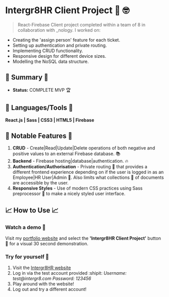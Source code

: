 # Intergr8HR Client Project 🏢 :nerd_face:
> React-Firebase Client project completed within a team of 8 in collaboration with _nology. I worked on:
- Creating the 'assign person' feature for each ticket.
- Setting up authentication and private routing.
- Implementing CRUD functionality.
- Responsive design for different device sizes.
- Modelling the NoSQL data structure.

## :satellite: Summary :satellite:
   - __Status:__ COMPLETE MVP 🏆

## :hammer: Languages/Tools :hammer:
__React.js | Sass | CSS3 | HTML5 | Firebase__

## 🔬 Notable Features 🔬
1. __CRUD__ - Create|Read|Update|Delete operations of both negative and positive values to an external Firebase database. :books:
2. __Backend__ - Firebase hosting|database|authentication. :fire:
3. __Authentication/Authorisation__ - Private routing :ticket: that provides a different frontend experience depending on if the user is logged in as an Employee|HR User|Admin  :cop:. Also limits what collections :bookmark: of documents are accessible by the user.
4. __Responsive Styles__ - Use of modern CSS practices using Sass preprocessor :nail_care: to make a nicely styled user interface.

## :chart_with_upwards_trend: How to Use :chart_with_upwards_trend:
### Watch a demo :movie_camera:
Visit my [portfolio website](https://tobymould.com/) and select the __'Intergr8HR Client Project'__ button :black_square_button: for a visual 30 second demonstration.

### Try for yourself :raised_hands:
1. Visit the [Intergr8HR website](https://intergr8-42df9.web.app/)
2. Log in via the test account provided :shipit:
_Username: test@intergr8.com_
_Password: 123456_
3. Play around with the website!
4. Log out and try a different account!
